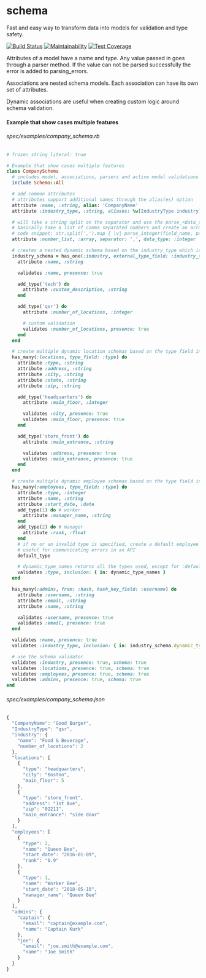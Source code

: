 # schema

Fast and easy way to transform data into models for validation and type safety.

[![Build Status](https://travis-ci.org/dougyouch/schema.svg?branch=master)](https://travis-ci.org/dougyouch/schema)
[![Maintainability](https://api.codeclimate.com/v1/badges/c142d46a7a37d4a8c2e5/maintainability)](https://codeclimate.com/github/dougyouch/schema/maintainability)
[![Test Coverage](https://api.codeclimate.com/v1/badges/c142d46a7a37d4a8c2e5/test_coverage)](https://codeclimate.com/github/dougyouch/schema/test_coverage)

Attributes of a model have a name and type.  Any value passed in goes through a parser method.  If the value can not be parsed successfully the error is added to parsing_errors.

Associations are nested schema models.  Each association can have its own set of attributes.

Dynamic associations are useful when creating custom logic around schema validation.

#### Example that show cases multiple features

###### spec/examples/company_schema.rb
```ruby
# frozen_string_literal: true

# Example that show cases multiple features
class CompanySchema
  # includes model, associations, parsers and active model validations
  include Schema::All

  # add common attributes
  # attributes support additional names through the alias(es) option
  attribute :name, :string, alias: 'CompanyName'
  attribute :industry_type, :string, aliases: %w[IndustryType industry]

  # will take a string split on the separator and use the parse_<data_type> method on every element
  # basically take a list of comma separated numbers and create an array of integers
  # code snippet: str.split(',').map { |v| parse_integer(field_name, parsing_errors, v) }
  attribute :number_list, :array, separator: ',', data_type: :integer

  # creates a nested dynamic schema based on the industry_type which is part of the main company data
  industry_schema = has_one(:industry, external_type_field: :industry_type) do
    attribute :name, :string

    validates :name, presence: true

    add_type('tech') do
      attribute :custom_description, :string
    end

    add_type('qsr') do
      attribute :number_of_locations, :integer

      # custom validation
      validates :number_of_locations, presence: true
    end
  end

  # create multiple dynamic location schemas based on the type field in the location data
  has_many(:locations, type_field: :type) do
    attribute :type, :string
    attribute :address, :string
    attribute :city, :string
    attribute :state, :string
    attribute :zip, :string

    add_type('headquarters') do
      attribute :main_floor, :integer

      validates :city, presence: true
      validates :main_floor, presence: true
    end

    add_type('store_front') do
      attribute :main_entrance, :string

      validates :address, presence: true
      validates :main_entrance, presence: true
    end
  end

  # create multiple dynamic employee schemas based on the type field in the employee data
  has_many(:employees, type_field: :type) do
    attribute :type, :integer
    attribute :name, :string
    attribute :start_date, :date
    add_type(1) do # worker
      attribute :manager_name, :string
    end
    add_type(2) do # manager
      attribute :rank, :float
    end
    # if no or an invalid type is specified, create a default employee schema object
    # useful for communicating errors in an API
    default_type

    # dynamic_type_names returns all the types used, except for :default
    validates :type, inclusion: { in: dynamic_type_names }
  end

  has_many(:admins, from: :hash, hash_key_field: :username) do
    attribute :username, :string
    attribute :email, :string
    attribute :name, :string

    validates :username, presence: true
    validates :email, presence: true
  end

  validates :name, presence: true
  validates :industry_type, inclusion: { in: industry_schema.dynamic_type_names }

  # use the schema validator
  validates :industry, presence: true, schema: true
  validates :locations, presence: true, schema: true
  validates :employees, presence: true, schema: true
  validates :admins, presence: true, schema: true
end
```

###### spec/examples/company_schema.json
```javascript
{
  "CompanyName": "Good Burger",
  "IndustryType": "qsr",
  "industry": {
    "name": "Food & Beverage",
    "number_of_locations": 2
  },
  "locations": [
    {
      "type": "headquarters",
      "city": "Boston",
      "main_floor": 5
    },
    {
      "type": "store_front",
      "address": "1st Ave",
      "zip": "02211",
      "main_entrance": "side door"
    }
  ],
  "employees": [
    {
      "type": 2,
      "name": "Queen Bee",
      "start_date": "2016-01-09",
      "rank": "0.9"
    },
    {
      "type": 1,
      "name": "Worker Bee",
      "start_date": "2018-05-10",
      "manager_name": "Queen Bee"
    }
  ],
  "admins": {
    "captain": {
      "email": "captain@example.com",
      "name": "Captain Kurk"
    },
    "joe": {
      "email": "joe.smith@example.com",
      "name": "Joe Smith"
    }
  }
}
```
